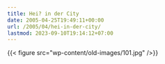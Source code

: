 ```yaml
---
title: Hei? in der City
date: 2005-04-25T19:49:11+00:00
url: /2005/04/hei-in-der-city/
lastmod: 2023-09-10T19:14:12+07:00
---
```

{{< figure src="wp-content/old-images/101.jpg" />}}
